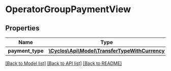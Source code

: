 # OperatorGroupPaymentView

## Properties
Name | Type | Description | Notes
------------ | ------------- | ------------- | -------------
**payment_type** | [**\Cyclos\Api\Model\TransferTypeWithCurrency**](TransferTypeWithCurrency.md) |  | [optional] 

[[Back to Model list]](../../README.md#documentation-for-models) [[Back to API list]](../../README.md#documentation-for-api-endpoints) [[Back to README]](../../README.md)

